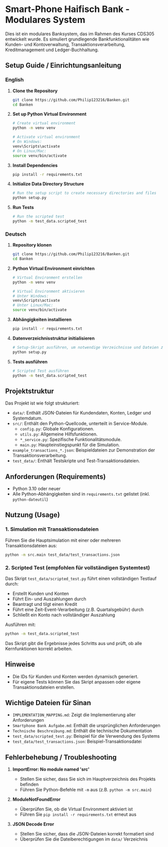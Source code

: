 # Smart-Phone Haifisch Bank - Modulares System

Dies ist ein modulares Banksystem, das im Rahmen des Kurses CDS305 entwickelt wurde. Es simuliert grundlegende Bankfunktionalitäten wie Kunden- und Kontoverwaltung, Transaktionsverarbeitung, Kreditmanagement und Ledger-Buchhaltung.

## Setup Guide / Einrichtungsanleitung

### English

1. **Clone the Repository**
   ```bash
   git clone https://github.com/Philip123216/Banken.git
   cd Banken
   ```

2. **Set up Python Virtual Environment**
   ```bash
   # Create virtual environment
   python -m venv venv

   # Activate virtual environment
   # On Windows:
   venv\Scripts\activate
   # On Linux/Mac:
   source venv/bin/activate
   ```

3. **Install Dependencies**
   ```bash
   pip install -r requirements.txt
   ```

4. **Initialize Data Directory Structure**
   ```bash
   # Run the setup script to create necessary directories and files
   python setup.py
   ```

5. **Run Tests**
   ```bash
   # Run the scripted test
   python -m test_data.scripted_test
   ```

### Deutsch

1. **Repository klonen**
   ```bash
   git clone https://github.com/Philip123216/Banken.git
   cd Banken
   ```

2. **Python Virtual Environment einrichten**
   ```bash
   # Virtual Environment erstellen
   python -m venv venv

   # Virtual Environment aktivieren
   # Unter Windows:
   venv\Scripts\activate
   # Unter Linux/Mac:
   source venv/bin/activate
   ```

3. **Abhängigkeiten installieren**
   ```bash
   pip install -r requirements.txt
   ```

4. **Datenverzeichnisstruktur initialisieren**
   ```bash
   # Setup-Skript ausführen, um notwendige Verzeichnisse und Dateien zu erstellen
   python setup.py
   ```

5. **Tests ausführen**
   ```bash
   # Scripted Test ausführen
   python -m test_data.scripted_test
   ```

## Projektstruktur

Das Projekt ist wie folgt strukturiert:
- `data/`: Enthält JSON-Dateien für Kundendaten, Konten, Ledger und Systemdatum.
- `src/`: Enthält den Python-Quellcode, unterteilt in Service-Module.
    - `config.py`: Globale Konfigurationen.
    - `utils.py`: Allgemeine Hilfsfunktionen.
    - `*_service.py`: Spezifische Funktionalitätsmodule.
    - `main.py`: Haupteinstiegspunkt für die Simulation.
- `example_transactions_*.json`: Beispieldateien zur Demonstration der Transaktionsverarbeitung.
- `test_data/`: Enthält Testskripte und Test-Transaktionsdateien.

## Anforderungen (Requirements)

- Python 3.10 oder neuer
- Alle Python-Abhängigkeiten sind in `requirements.txt` gelistet (inkl. `python-dateutil`)

## Nutzung (Usage)

### 1. Simulation mit Transaktionsdateien

Führen Sie die Hauptsimulation mit einer oder mehreren Transaktionsdateien aus:
```bash
python -m src.main test_data/test_transactions.json
```

### 2. Scripted Test (empfohlen für vollständigen Systemtest)

Das Skript `test_data/scripted_test.py` führt einen vollständigen Testlauf durch:
- Erstellt Kunden und Konten
- Führt Ein- und Auszahlungen durch
- Beantragt und tilgt einen Kredit
- Führt eine Zeit-Event-Verarbeitung (z.B. Quartalsgebühr) durch
- Schließt ein Konto nach vollständiger Auszahlung

Ausführen mit:
```bash
python -m test_data.scripted_test
```

Das Skript gibt die Ergebnisse jedes Schritts aus und prüft, ob alle Kernfunktionen korrekt arbeiten.

## Hinweise
- Die IDs für Kunden und Konten werden dynamisch generiert.
- Für eigene Tests können Sie das Skript anpassen oder eigene Transaktionsdateien erstellen.

## Wichtige Dateien für Sinan
- `IMPLEMENTATION_MAPPING.md`: Zeigt die Implementierung aller Anforderungen
- `Smartphone Bank Aufgabe.md`: Enthält die ursprünglichen Anforderungen
- `Technische Beschreibung.md`: Enthält die technische Dokumentation
- `test_data/scripted_test.py`: Beispiel für die Verwendung des Systems
- `test_data/test_transactions.json`: Beispiel-Transaktionsdatei

## Fehlerbehebung / Troubleshooting

1. **ImportError: No module named 'src'**
   - Stellen Sie sicher, dass Sie sich im Hauptverzeichnis des Projekts befinden
   - Führen Sie Python-Befehle mit `-m` aus (z.B. `python -m src.main`)

2. **ModuleNotFoundError**
   - Überprüfen Sie, ob die Virtual Environment aktiviert ist
   - Führen Sie `pip install -r requirements.txt` erneut aus

3. **JSON Decode Error**
   - Stellen Sie sicher, dass die JSON-Dateien korrekt formatiert sind
   - Überprüfen Sie die Dateiberechtigungen im `data/` Verzeichnis

